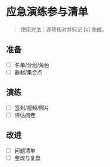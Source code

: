 # 应急演练参与清单

> 使用方法：逐项核对并标记 [x] 完成。

## 准备

- [ ] 名单/分组/角色
- [ ] 器材/集合点

## 演练

- [ ] 签到/视频/照片
- [ ] 评估问卷

## 改进

- [ ] 问题清单
- [ ] 整改与复盘
